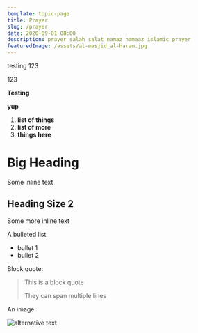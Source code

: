 ```yaml
---
template: topic-page
title: Prayer
slug: /prayer
date: 2020-09-01 08:00
description: prayer salah salat namaz namaaz islamic prayer
featuredImage: /assets/al-masjid_al-haram.jpg
---
```

testing 123

123

**Testing**

**yup**

1. **list of things**
2. **list of more**
3. **things here**



# **Big Heading**

Some inline text



## Heading Size 2

Some more inline text

A bulleted list

* bullet 1
* bullet 2

Block quote:

> This is a block quote
>
> They can span multiple lines

An image:

![alternative text](/assets/bench-accounting-nvzvopqw0gc-unsplash.jpg "Image title")